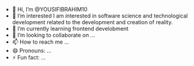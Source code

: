 - 👋 Hi, I’m @YOUSIFIBRAHIM10
- 👀 I’m interested I am interested in software science and technological development related to the development and creation of reality.
- 🌱 I’m currently learning frontend develobment 
- 💞️ I’m looking to collaborate on ...
- 📫 How to reach me ...
- 😄 Pronouns: ...
- ⚡ Fun fact: ...

<!---
YOUSIFIBRAHIM10/YOUSIFIBRAHIM10 is a ✨ special ✨ repository because its `README.md` (this file) appears on your GitHub profile.
You can click the Preview link to take a look at your changes.
--->
